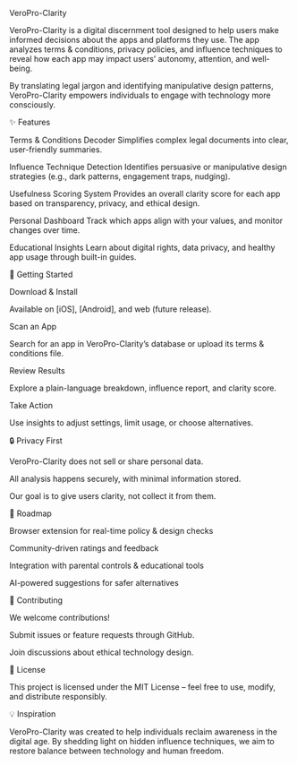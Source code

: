 VeroPro-Clarity

VeroPro-Clarity is a digital discernment tool designed to help users make informed decisions about the apps and platforms they use. The app analyzes terms & conditions, privacy policies, and influence techniques to reveal how each app may impact users’ autonomy, attention, and well-being.

By translating legal jargon and identifying manipulative design patterns, VeroPro-Clarity empowers individuals to engage with technology more consciously.

✨ Features

Terms & Conditions Decoder
Simplifies complex legal documents into clear, user-friendly summaries.

Influence Technique Detection
Identifies persuasive or manipulative design strategies (e.g., dark patterns, engagement traps, nudging).

Usefulness Scoring System
Provides an overall clarity score for each app based on transparency, privacy, and ethical design.

Personal Dashboard
Track which apps align with your values, and monitor changes over time.

Educational Insights
Learn about digital rights, data privacy, and healthy app usage through built-in guides.

🚀 Getting Started

Download & Install

Available on [iOS], [Android], and web (future release).

Scan an App

Search for an app in VeroPro-Clarity’s database or upload its terms & conditions file.

Review Results

Explore a plain-language breakdown, influence report, and clarity score.

Take Action

Use insights to adjust settings, limit usage, or choose alternatives.

🔒 Privacy First

VeroPro-Clarity does not sell or share personal data.

All analysis happens securely, with minimal information stored.

Our goal is to give users clarity, not collect it from them.

🧭 Roadmap

 Browser extension for real-time policy & design checks

 Community-driven ratings and feedback

 Integration with parental controls & educational tools

 AI-powered suggestions for safer alternatives

🤝 Contributing

We welcome contributions!

Submit issues or feature requests through GitHub.

Join discussions about ethical technology design.

📜 License

This project is licensed under the MIT License – feel free to use, modify, and distribute responsibly.

💡 Inspiration

VeroPro-Clarity was created to help individuals reclaim awareness in the digital age. By shedding light on hidden influence techniques, we aim to restore balance between technology and human freedom.
